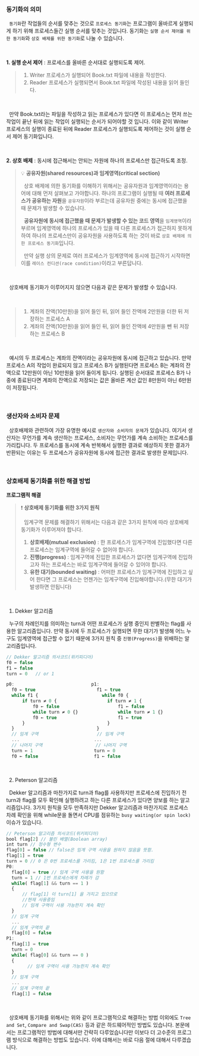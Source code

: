 ### 동기화의 의미

&nbsp;&nbsp;`동기화`란 작업들의 순서를 맞추는 것으로 `프로세스 동기화`는 프로그램이 올바르게 실행되게 하기 위해 프로세스들간 실행 순서를 맞추는 것입니다. 동기화는 `실행 순서 제어를 위한 동기화`와 `상호 배제를 위한 동기화`로 나눌 수 있습니다.

<br>

**1. 실행 순서 제어** : 프로세스를 올바른 순서대로 실행되도록 제어.

> 1. Writer 프로세스가 실행되어 Book.txt 파일에 내용을 작성한다.
> 2. Reader 프로세스가 실행되면서 Book.txt 파일에 작성된 내용을 읽어 들인다.

<br>

&nbsp;&nbsp;만약 Book.txt라는 파일을 작성하고 읽는 프로세스가 있다면 이 프로세스는 먼저 쓰는 작업이 끝난 뒤에 읽는 작업이 실행되는 순서가 되어야할 것 입니다. 이와 같이 Writer 프로세스의 실행이 종료된 뒤에 Reader 프로세스가 실행되도록 제어하는 것이 실행 순서 제어 동기화입니다.

<br>

**2. 상호 배제** : 동시에 접근해서는 안되는 자원에 하나의 프로세스만 접근하도록 조정.

> 💡 **공유자원(shared resources)과 임계영역(critical section)**
>
> &nbsp;&nbsp;상호 배제에 의한 동기화를 이해하기 위해서는 공유자원과 임계영역이라는 용어에 대해 먼저 살펴보고 가야합니다. 하나의 프로그램이 실행될 때 **여러 프로세스가 공유하는 자원**을 `공유자원`이라 부르는데 공유자원 중에는 동시에 접근했을 때 문제가 발생할 수 있습니다.
>
> &nbsp;&nbsp;**공유자원에 동시에 접근했을 때 문제가 발생할 수 있는 코드 영역**을 `임계영역`이라 부르며 임계영역에 하나의 프로세스가 있을 때 다른 프로세스가 접근하지 못하게 하여 하나의 프로세스만이 공유자원을 사용하도록 하는 것이 바로 `상호 배제에 의한 프로세스 동기화`입니다.
>
> &nbsp;&nbsp;만약 실행 상의 문제로 여러 프로세스가 임계영역에 동시에 접근하기 시작하면 이를 `레이스 컨디션(race condition)`이라고 부른답니다.

<br>

&nbsp;&nbsp;상호배제 동기화가 이루어지지 않으면 다음과 같은 문제가 발생할 수 있습니다.

<br>

> 1. 계좌의 잔액(10만원)을 읽어 들인 뒤, 읽어 들인 잔액에 2만원을 더한 뒤 저장하는 프로세스 A
> 2. 계좌의 잔액(10만원)을 읽어 들인 뒤, 읽어 들인 잔액에 4만원을 뺀 뒤 저장하는 프로세스 B

<br>

&nbsp;&nbsp;예시의 두 프로세스는 계좌의 잔액이라는 공유자원에 동시에 접근하고 있습니다. 만약 프로세스 A의 작업이 완료되지 않고 프로세스 B가 실행된다면 프로세스 B는 계좌의 잔액으로 12만원이 아닌 10만원을 읽어 들이게 됩니다. 실행된 순서대로 프로세스 B가 나중에 종료된다면 계좌의 잔액으로 저장되는 값은 올바른 계산 값인 8만원이 아닌 6만원이 저장됩니다.

<br>

### 생산자와 소비자 문제

&nbsp;&nbsp;상호배제와 관련하여 가장 유명한 예시로 `생산자와 소비자의 문제`가 있습니다. 여기서 생산자는 무언가를 계속 생산하는 프로세스, 소비자는 무언가를 계속 소비하는 프로세스를 가리킵니다. 두 프로세스를 동시에 계속 반복해서 실행한 결과로 예상하지 못한 결과가 반환되는 이유는 두 프로세스가 공유자원에 동시에 접근한 결과로 발생한 문제입니다.

<br>

### 상호배제 동기화를 위한 해결 방법

**프로그램적 해결**

> ❗️ **상호배제 동기화를 위한 3가지 원칙**
>
> &nbsp;&nbsp;임계구역 문제를 해결하기 위해서는 다음과 같은 3가지 원칙에 따라 상호배제 동기화가 이루어져야 합니다.
>
> 1. **상호배제(mutual exclusion)** : 한 프로세스가 임계구역에 진입했다면 다른 프로세스는 임계구역에 들어갈 수 없어야 합니다.
> 2. **진행(progress)** : 임계구역에 진입한 프로세스가 없다면 임계구역에 진입하고자 하는 프로세스는 바로 임계구역에 들어갈 수 있어야 합니다.
> 3. **유한 대기(bounded waiting)** : 어떠한 프로세스가 임계구역에 진입하고 싶어 한다면 그 프로세스는 언젠가는 임계구역에 진입해야합니다.(무한 대기가 발생하면 안됩니다)

<br>

1. Dekker 알고리즘

&nbsp;&nbsp;누구의 차례인지를 의미하는 turn과 어떤 프로세스가 실행 중인지 판별하는 flag를 사용한 알고리즘입니다. 만약 동시에 두 프로세스가 실행되면 무한 대기가 발생해 어느 누구도 임계영역에 접근할 수 없기 때문에 3가지 원칙 중 `진행(Progress)`을 위배하는 알고리즘입니다.

```javascript
// Dekker 알고리즘 의사코드(위키피디아)
f0 ← false
f1 ← false
turn ← 0   // or 1

p0:                             p1:
  f0 ← true                       f1 ← true
  while f1 {                        while f0 {
      if turn ≠ 0 {                   if turn ≠ 1 {
          f0 ← false                      f1 ← false
          while turn ≠ 0 {}               while turn ≠ 1 {}
          f0 ← true                       f1 ← true
      }                               }
  }                               }
  // 임계 구역                      // 임계 구역
  ...                            ...
  // 나머지 구역                    // 나머지 구역
  turn ← 1                       turn ← 0
  f0 ← false                     f1 ← false
```

<br>

2. Peterson 알고리즘

&nbsp;&nbsp;Dekker 알고리즘과 마찬가지로 turn과 flag를 사용하지만 프로세스에 진입하기 전 turn과 flag를 모두 확인해 실행하려고 하는 다른 프로세스가 있다면 양보를 하는 알고리즘입니다. 3가지 원칙을 모두 만족하지만 Dekker 알고리즘과 마찬가지로 프로세스 차례 확인을 위해 while문을 돌면서 CPU를 점유하는 `busy waiting(or spin lock)` 이슈가 있습니다.

```javascript
// Peterson 알고리즘 의사코드(위키피디아)
bool flag[2] // 불린 배열(Boolean array)
int turn // 정수형 변수
flag[0] = false // false은 임계 구역 사용을 원하지 않음을 뜻함.
flag[1] = true
turn = 0 // 0 은 0번 프로세스를 가리킴, 1은 1번 프로세스를 가리킴
P0:
  flag[0] = true // 임계 구역 사용을 원함
  turn = 1 // 1번 프로세스에게 차례가 감
  while( flag[1] && turn == 1 )
  {
      // flag[1] 이 turn[1] 을 가지고 있으므로
      //현재 사용중임
      // 임계 구역이 사용 가능한지 계속 확인
  }
  // 임계 구역
  ...
  // 임계 구역의 끝
  flag[0] = false
P1:
  flag[1] = true
  turn = 0
  while( flag[0] && turn == 0 )
  {
        // 임계 구역이 사용 가능한지 계속 확인
  }
  // 임계 구역
  ...
  // 임계 구역의 끝
  flag[1] = false
```

<br>

&nbsp;&nbsp;상호배제 동기화를 위해서는 위와 같이 프로그램적으로 해결하는 방법 이외에도 `Tree and Set`, `Compare and Swap(CAS)` 등과 같은 하드웨어적인 방법도 있습니다. 본문에서는 프로그램적인 방법에 대해서만 간략히 다루었습니다만 이보다 더 고수준의 프로그램 방식으로 해결하는 방법도 있습니다. 이에 대해서는 바로 다음 절에 대해서 다루겠습니다.

<br>


